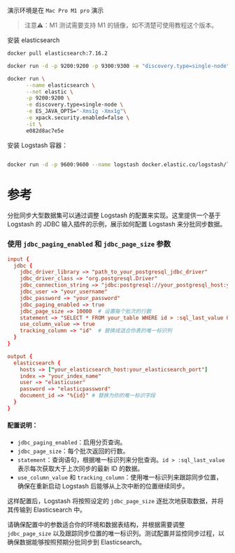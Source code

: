 演示环境是在 `Mac Pro M1 pro` 演示

> 注意⚠️：M1 测试需要支持 M1 的镜像，如不清楚可使用教程这个版本。

安装 elasticsearch 

```bash
docker pull elasticsearch:7.16.2

docker run -d -p 9200:9200 -p 9300:9300 -e "discovery.type=single-node" --name elasticsearch docker.elastic.co/elasticsearch/elasticsearch:7.16.2

docker run \
      --name elasticsearch \
      --net elastic \
      -p 9200:9200 \
      -e discovery.type=single-node \
      -e ES_JAVA_OPTS="-Xms1g -Xmx1g"\
      -e xpack.security.enabled=false \
      -it \
      e082d8ac7e5e
```

安装 Logstash 容器：
```bash

docker run -d -p 9600:9600 --name logstash docker.elastic.co/logstash/logstash:7.16.2
```
















# 参考


分批同步大型数据集可以通过调整 Logstash 的配置来实现。这里提供一个基于 Logstash 的 JDBC 输入插件的示例，展示如何配置 Logstash 来分批同步数据。

### 使用 `jdbc_paging_enabled` 和 `jdbc_page_size` 参数

```conf
input {
  jdbc {
    jdbc_driver_library => "path_to_your_postgresql_jdbc_driver"
    jdbc_driver_class => "org.postgresql.Driver"
    jdbc_connection_string => "jdbc:postgresql://your_postgresql_host:your_postgresql_port/your_database"
    jdbc_user => "your_username"
    jdbc_password => "your_password"
    jdbc_paging_enabled => true
    jdbc_page_size => 10000  # 设置每个批次的行数
    statement => "SELECT * FROM your_table WHERE id > :sql_last_value ORDER BY id"
    use_column_value => true
    tracking_column => "id"  # 替换成适合你表的唯一标识列
  }
}

output {
  elasticsearch {
    hosts => ["your_elasticsearch_host:your_elasticsearch_port"]
    index => "your_index_name"
    user => "elasticuser"
    password => "elasticpassword"
    document_id => "%{id}" # 替换为你的唯一标识字段
  }
}
```

#### 配置说明：

- `jdbc_paging_enabled`：启用分页查询。
- `jdbc_page_size`：每个批次返回的行数。
- `statement`：查询语句，根据唯一标识列来分批查询。`id > :sql_last_value` 表示每次获取大于上次同步的最新 ID 的数据。
- `use_column_value` 和 `tracking_column`：使用唯一标识列来跟踪同步位置，确保在重新启动 Logstash 后能够从上次中断的位置继续同步。

这样配置后，Logstash 将按照设定的 `jdbc_page_size` 逐批次地获取数据，并将其传输到 Elasticsearch 中。

请确保配置中的参数适合你的环境和数据表结构，并根据需要调整 `jdbc_page_size` 以及跟踪同步位置的唯一标识列。测试配置并监控同步过程，以确保数据能够按照预期分批同步到 Elasticsearch。